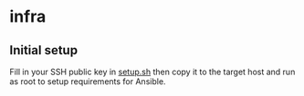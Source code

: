 # infra

## Initial setup

Fill in your SSH public key in [setup.sh](setup.sh) then copy it to the target host and run as root to setup requirements for Ansible.
